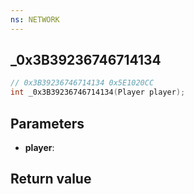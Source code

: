 ```yaml
---
ns: NETWORK
---
```

## _0x3B39236746714134

```c
// 0x3B39236746714134 0x5E1020CC
int _0x3B39236746714134(Player player);
```


## Parameters
* **player**:

## Return value
